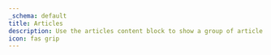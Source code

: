 ```yaml
---
_schema: default
title: Articles
description: Use the articles content block to show a group of article cards.
icon: fas grip
---
```


